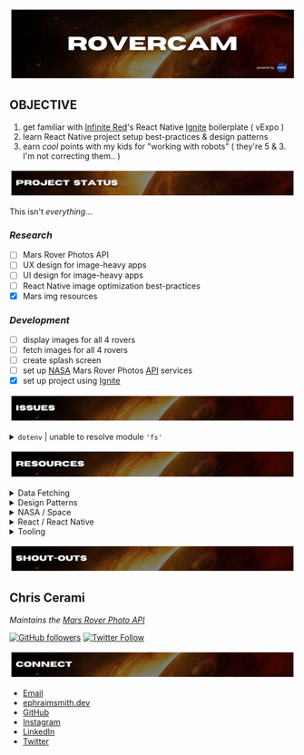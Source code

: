 ![project's section banner](./assets/readme/readme_title.png)

## **OBJECTIVE**

1. get familiar with [Infinite Red](https://infinite.red/)'s React Native [Ignite](https://github.com/infinitered/ignite) boilerplate ( vExpo )
2. learn React Native project setup best-practices & design patterns
3. earn _cool_ points with my kids for "working with robots" ( they're 5 & 3. I'm not correcting them.. )

![rovercam project status section](./assets/readme/readme_status.png)

This isn't _everything_...

### **_Research_**

- [ ] Mars Rover Photos API
- [ ] UX design for image-heavy apps
- [ ] UI design for image-heavy apps
- [ ] React Native image optimization best-practices
- [x] Mars img resources

### **_Development_**

- [ ] display images for all 4 rovers
- [ ] fetch images for all 4 rovers
- [ ] create splash screen
- [ ] set up [NASA](https://api.nasa.gov/#mars-rover-photos) Mars Rover Photos [API](https://github.com/chrisccerami/mars-photo-api) services
- [x] set up project using [Ignite](https://github.com/infinitered/ignite)

![rovercam issues section](./assets/readme/readme_issues.png)

<details>
<summary><code>dotenv</code> | unable to resolve module <code>'fs'</code></summary>

### **_PROBLEM_**

```reactnative
Unable to resolve module fs from /Users/eph/_repos/m-spacer/node_modules/dotenv/lib/main.js: fs could not be found within the project or in these directories: node_modules
```

### **_CAUSE_**

- _`fs` doesn't exist in React Native ( deep-dive )_

### **_SOUTION_**

- route 3rd-party API calls through server where keys/secrets are stored (prevents sensitive info getting jacked in transit)

- React Native pgks for handling config/environment variables:
  - [react-native-dotenv](https://github.com/goatandsheep/react-native-dotenv) | [react-native-config](https://github.com/luggit/react-native-config)

</details>

![rovercam resources section](./assets/readme/readme_resources.png)

<details>
<summary>Data Fetching</summary>

- [AXIOS](https://github.com/axios/axios#axios)

</details>

<details>
<summary>Design Patterns</summary>

- Shopify's React Native [styling workflow](https://shopify.engineering/5-ways-to-improve-your-react-native-styling-workflow)

</details>

<details>
<summary>NASA / Space</summary>

- NASA [API Portal](https://api.nasa.gov/)

- [mars.nasa.gov](https://mars.nasa.gov/)

</details>

<details>
<summary>React / React Native</summary>

- [stack navigator](https://reactnavigation.org/docs/4.x/hello-react-navigation#creating-a-stack-navigator)
- [vector icons](https://icons.expo.fyi/)
- [styling](https://reactnative.dev/docs/style)
- [component lifecycles](https://projects.wojtekmaj.pl/react-lifecycle-methods-diagram/)
- [Storing Sensitive Info](https://reactnative.dev/docs/security#storing-sensitive-info)
  - [react-native-dotenv](https://github.com/goatandsheep/react-native-dotenv)
  - [react-native-config](https://github.com/luggit/react-native-config)

</details>

<details>
<summary>Tooling</summary>

- Infinite Red | [Ignite](https://github.com/infinitered/ignite) React Native boilerplate
- [npm / yarn comparison](https://classic.yarnpkg.com/en/docs/migrating-from-npm#toc-cli-commands-comparison)

</details>

![rovercam shout-outs section](./assets/readme/readme_shout-outs.png)

## **Chris Cerami**

_Maintains the [Mars Rover Photo API](https://github.com/chrisccerami/mars-photo-api)_

[![GitHub followers](https://img.shields.io/github/followers/chrisccerami?label=Follow&style=social)](https://github.com/chrisccerami)
[![Twitter Follow](https://img.shields.io/twitter/follow/chrisccerami?label=Follow&style=social)](https://twitter.com/chrisccerami)

![connect with ephraim smith graphic](./assets/readme/readme_connect.png)

- [Email](mailto:github@modevx.com)
- [ephraimsmith.dev](https://ephraimsmith.dev)
- [GitHub](https://github.com/ephraimsmithdev)
- [Instagram](https://instagram.com/ephraimsmithdev)
- [LinkedIn](https://linkedin.com/in/ephraimsmithdev)
- [Twitter](https://twitter.com/ephraimsmithdev)
